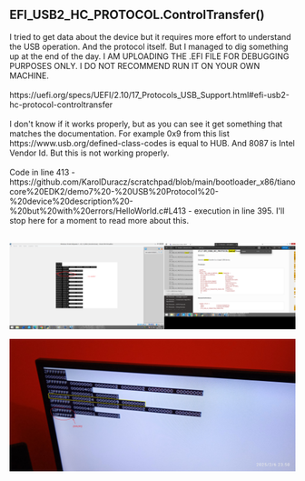 <h2>EFI_USB2_HC_PROTOCOL.ControlTransfer()</h2>
I tried to get data about the device but it requires more effort to understand the USB operation. And the protocol itself. But I managed to dig something up at the end of the day. I AM UPLOADING THE .EFI FILE FOR DEBUGGING PURPOSES ONLY. I DO NOT RECOMMEND RUN IT ON YOUR OWN MACHINE.
<br /><br />
https://uefi.org/specs/UEFI/2.10/17_Protocols_USB_Support.html#efi-usb2-hc-protocol-controltransfer
<br /><br />
I don't know if it works properly, but as you can see it get something that matches the documentation. For example 0x9 from this list
https://www.usb.org/defined-class-codes is equal to HUB. And 8087 is Intel Vendor Id. But this is not working properly. 
<br /><br />
Code in line 413 - https://github.com/KarolDuracz/scratchpad/blob/main/bootloader_x86/tianocore%20EDK2/demo7%20-%20USB%20Protocol%20-%20device%20description%20-%20but%20with%20errors/HelloWorld.c#L413 - execution in line 395.
I'll stop here for a moment to read more about this.
<br /><br />

![dump](https://github.com/KarolDuracz/scratchpad/blob/main/bootloader_x86/tianocore%20EDK2/demo7%20-%20USB%20Protocol%20-%20device%20description%20-%20but%20with%20errors/58%20-%2006-02-2025%20-%20cd.png?raw=true)

![dump](https://github.com/KarolDuracz/scratchpad/blob/main/bootloader_x86/tianocore%20EDK2/demo7%20-%20USB%20Protocol%20-%20device%20description%20-%20but%20with%20errors/1738882436063.jpg?raw=true)
